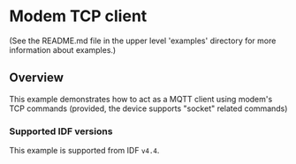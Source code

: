 # Modem TCP client

(See the README.md file in the upper level 'examples' directory for more information about examples.)

## Overview
This example demonstrates how to act as a MQTT client using modem's TCP commands (provided, the device supports "socket" related commands)

### Supported IDF versions

This example is supported from IDF `v4.4`.
